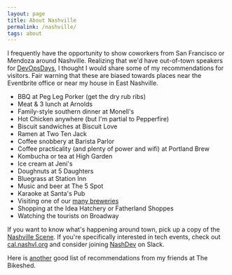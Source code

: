 ```yaml
---
layout: page
title: About Nashville
permalink: /nashville/
tags: about
---
```


I frequently have the opportunity to show coworkers from San Francisco or Mendoza around Nashville.
Realizing that we'd have out-of-town speakers for
[DevOpsDays](https://www.devopsdays.org/events/2016-nashville/welcome/), I thought I would share some of my
recommendations for visitors. Fair warning that these are biased towards places near the Eventbrite office or near my
house in East Nashville.

* BBQ at Peg Leg Porker (get the dry rub ribs)
* Meat & 3 lunch at Arnolds
* Family-style southern dinner at Monell's
* Hot Chicken anywhere (but I'm partial to Pepperfire)
* Biscuit sandwiches at Biscuit Love
* Ramen at Two Ten Jack
* Coffee snobbery at Barista Parlor
* Coffee practicality (and plenty of power and wifi) at Portland Brew
* Kombucha or tea at High Garden
* Ice cream at Jeni's
* Doughnuts at 5 Daughters
* Bluegrass at Station Inn
* Music and beer at The 5 Spot
* Karaoke at Santa's Pub
* Visiting one of our [many breweries](http://www.nashvillescene.com/food-drink/cover-story/article/20830305/beer-here-a-map-of-nashville-breweries)
* Shopping at the Idea Hatchery or Fatherland Shoppes
* Watching the tourists on Broadway

If you want to know what's happening around town, pick up a copy of the
[Nashville Scene](http://www.nashvillescene.com/). If you're specifically interested in tech events, check out
[cal.nashvl.org](http://cal.nashvl.org/) and consider joining [NashDev](http://nashdev.com/) on Slack.

Here is [another](https://github.com/websages/nashville) good list of recommendations from my friends at The Bikeshed.
